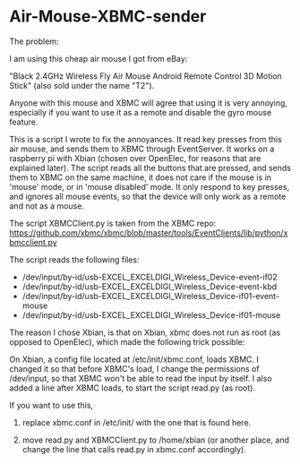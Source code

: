 Air-Mouse-XBMC-sender
=====================

The problem:


I am using this cheap air mouse I got from eBay:


"Black 2.4GHz Wireless Fly Air Mouse Android Remote Control 3D Motion Stick" (also sold under the name "T2"). 


Anyone with this mouse and XBMC will agree that using it is very annoying, especially if you want to use it as a remote and disable the gyro mouse feature.


This is a script I wrote to fix the annoyances. 
It read key presses from this air mouse, and sends them to XBMC through EventServer.
It works on a raspberry pi with Xbian (chosen over OpenElec, for reasons that are explained later).
The script reads all the buttons that are pressed, and sends them to XBMC on the same machine, it does not care if the mouse is in 'mouse' mode, or in 'mouse disabled' mode.
It only respond to key presses, and ignores all mouse events, so that the device will only work as a remote and not as a mouse.

The script XBMCClient.py is taken from the XBMC repo:
https://github.com/xbmc/xbmc/blob/master/tools/EventClients/lib/python/xbmcclient.py

The script reads the following files:
 * /dev/input/by-id/usb-EXCEL_EXCELDIGI_Wireless_Device-event-if02
 * /dev/input/by-id/usb-EXCEL_EXCELDIGI_Wireless_Device-event-kbd
 * /dev/input/by-id/usb-EXCEL_EXCELDIGI_Wireless_Device-if01-event-mouse
 * /dev/input/by-id/usb-EXCEL_EXCELDIGI_Wireless_Device-if01-mouse

The reason I chose Xbian, is that on Xbian, xbmc does not run as root (as opposed to OpenElec), which made the following trick possible:


On Xbian, a config file located at /etc/init/xbmc.conf, loads XBMC. 
I changed it so that before XBMC's load, I change the permissions of /dev/input, so that XBMC won't be able to read the input by itself.
I also added a line after XBMC loads, to start the script read.py (as root).

If you want to use this,

1.	replace xbmc.conf in /etc/init/ with the one that is found here.

2.	move read.py and XBMCClient.py to /home/xbian (or another place, and change the line that calls read.py in xbmc.conf accordingly).
